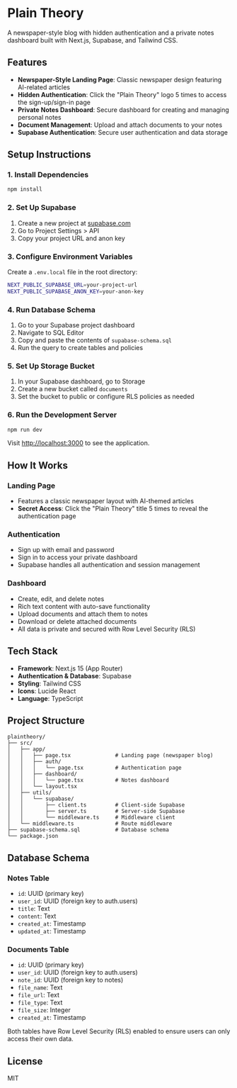 # Plain Theory

A newspaper-style blog with hidden authentication and a private notes dashboard built with Next.js, Supabase, and Tailwind CSS.

## Features

- **Newspaper-Style Landing Page**: Classic newspaper design featuring AI-related articles
- **Hidden Authentication**: Click the "Plain Theory" logo 5 times to access the sign-up/sign-in page
- **Private Notes Dashboard**: Secure dashboard for creating and managing personal notes
- **Document Management**: Upload and attach documents to your notes
- **Supabase Authentication**: Secure user authentication and data storage

## Setup Instructions

### 1. Install Dependencies

```bash
npm install
```

### 2. Set Up Supabase

1. Create a new project at [supabase.com](https://supabase.com)
2. Go to Project Settings > API
3. Copy your project URL and anon key

### 3. Configure Environment Variables

Create a `.env.local` file in the root directory:

```bash
NEXT_PUBLIC_SUPABASE_URL=your-project-url
NEXT_PUBLIC_SUPABASE_ANON_KEY=your-anon-key
```

### 4. Run Database Schema

1. Go to your Supabase project dashboard
2. Navigate to SQL Editor
3. Copy and paste the contents of `supabase-schema.sql`
4. Run the query to create tables and policies

### 5. Set Up Storage Bucket

1. In your Supabase dashboard, go to Storage
2. Create a new bucket called `documents`
3. Set the bucket to public or configure RLS policies as needed

### 6. Run the Development Server

```bash
npm run dev
```

Visit [http://localhost:3000](http://localhost:3000) to see the application.

## How It Works

### Landing Page
- Features a classic newspaper layout with AI-themed articles
- **Secret Access**: Click the "Plain Theory" title 5 times to reveal the authentication page

### Authentication
- Sign up with email and password
- Sign in to access your private dashboard
- Supabase handles all authentication and session management

### Dashboard
- Create, edit, and delete notes
- Rich text content with auto-save functionality
- Upload documents and attach them to notes
- Download or delete attached documents
- All data is private and secured with Row Level Security (RLS)

## Tech Stack

- **Framework**: Next.js 15 (App Router)
- **Authentication & Database**: Supabase
- **Styling**: Tailwind CSS
- **Icons**: Lucide React
- **Language**: TypeScript

## Project Structure

```
plaintheory/
├── src/
│   ├── app/
│   │   ├── page.tsx              # Landing page (newspaper blog)
│   │   ├── auth/
│   │   │   └── page.tsx          # Authentication page
│   │   ├── dashboard/
│   │   │   └── page.tsx          # Notes dashboard
│   │   └── layout.tsx
│   ├── utils/
│   │   └── supabase/
│   │       ├── client.ts         # Client-side Supabase
│   │       ├── server.ts         # Server-side Supabase
│   │       └── middleware.ts     # Middleware client
│   └── middleware.ts             # Route middleware
├── supabase-schema.sql           # Database schema
└── package.json
```

## Database Schema

### Notes Table
- `id`: UUID (primary key)
- `user_id`: UUID (foreign key to auth.users)
- `title`: Text
- `content`: Text
- `created_at`: Timestamp
- `updated_at`: Timestamp

### Documents Table
- `id`: UUID (primary key)
- `user_id`: UUID (foreign key to auth.users)
- `note_id`: UUID (foreign key to notes)
- `file_name`: Text
- `file_url`: Text
- `file_type`: Text
- `file_size`: Integer
- `created_at`: Timestamp

Both tables have Row Level Security (RLS) enabled to ensure users can only access their own data.

## License

MIT
